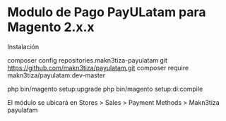 # Modulo de Pago PayULatam para Magento 2.x.x

Instalación

composer config repositories.makn3tiza-payulatam git https://github.com/makn3tiza/payulatam.git
composer require makn3tiza/payulatam:dev-master

php bin/magento setup:upgrade
php bin/magento setup:di:compile

El módulo se ubicará en Stores > Sales > Payment Methods > Makn3tiza payulatam
